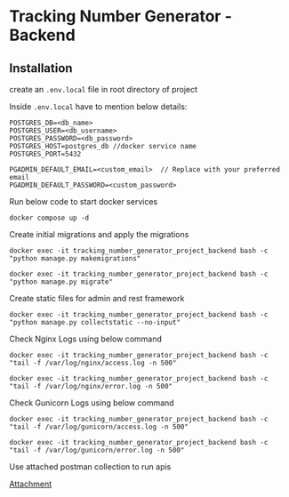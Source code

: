 # Tracking Number Generator - Backend

## Installation

create an `.env.local` file in root directory of project

Inside `.env.local` have to mention below details:

```
POSTGRES_DB=<db_name>
POSTGRES_USER=<db_username>
POSTGRES_PASSWORD=<db_password>
POSTGRES_HOST=postgres_db //docker service name
POSTGRES_PORT=5432

PGADMIN_DEFAULT_EMAIL=<custom_email>  // Replace with your preferred email
PGADMIN_DEFAULT_PASSWORD=<custom_password>
```
Run below code to start docker services
```
docker compose up -d
```

Create initial migrations and apply the migrations
```
docker exec -it tracking_number_generator_project_backend bash -c "python manage.py makemigrations"

docker exec -it tracking_number_generator_project_backend bash -c "python manage.py migrate"
```

Create static files for admin and rest framework
```
docker exec -it tracking_number_generator_project_backend bash -c "python manage.py collectstatic --no-input" 
```

Check Nginx Logs using below command
```
docker exec -it tracking_number_generator_project_backend bash -c "tail -f /var/log/nginx/access.log -n 500"

docker exec -it tracking_number_generator_project_backend bash -c "tail -f /var/log/nginx/error.log -n 500"
```

Check Gunicorn Logs using below command
```
docker exec -it tracking_number_generator_project_backend bash -c "tail -f /var/log/gunicorn/access.log -n 500"

docker exec -it tracking_number_generator_project_backend bash -c "tail -f /var/log/gunicorn/error.log -n 500"
```

Use attached postman collection to run apis

[Attachment](./Tracking_Number_Generator.json)